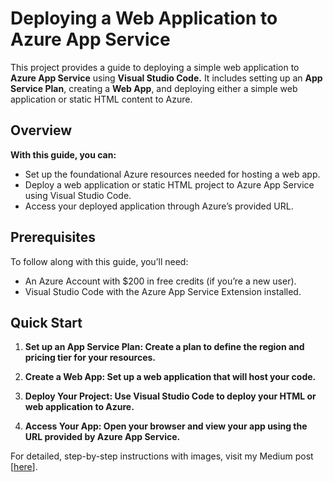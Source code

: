 # Deploying a Web Application to Azure App Service

This project provides a guide to deploying a simple web application to **Azure App Service** using __Visual Studio Code.__ It includes setting up an __App Service Plan__, creating a __Web App__, and deploying either a simple web application or static HTML content to Azure.

## Overview
**With this guide, you can:**

- Set up the foundational Azure resources needed for hosting a web app.
- Deploy a web application or static HTML project to Azure App Service using Visual Studio Code.
- Access your deployed application through Azure’s provided URL.

## Prerequisites

To follow along with this guide, you’ll need:

- An Azure Account with $200 in free credits (if you’re a new user).
- Visual Studio Code with the Azure App Service Extension installed.

## Quick Start
1. **Set up an App Service Plan: Create a plan to define the region and pricing tier for your resources.**

2. **Create a Web App: Set up a web application that will host your code.**
3. **Deploy Your Project: Use Visual Studio Code to deploy your HTML or web application to Azure.**

4. **Access Your App: Open your browser and view your app using the URL provided by Azure App Service.**

For detailed, step-by-step instructions with images, visit my Medium post [[here](https://medium.com/@SaidInTheCloud/deploying-a-web-application-to-azure-app-service-23e4390cddbf)].
